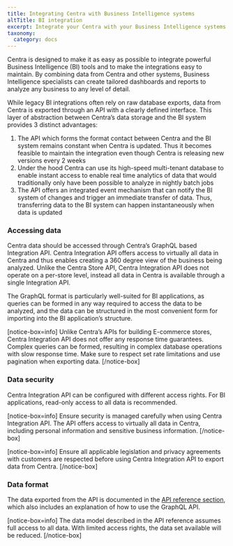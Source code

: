 ```yaml
---
title: Integrating Centra with Business Intelligence systems
altTitle: BI integration
excerpt: Integrate your Centra with your Business Intelligence systems to create rich and comprehensive dashboards and reports with the most up-to-date data.
taxonomy:
  category: docs
---
```


Centra is designed to make it as easy as possible to integrate powerful Business Intelligence (BI) tools and to make the integrations easy to maintain. By combining data from Centra and other systems, Business Intelligence specialists can create tailored dashboards and reports to analyze any business to any level of detail.

While legacy BI integrations often rely on raw database exports, data from Centra is exported through an API with a clearly defined interface. This layer of abstraction between Centra’s data storage and the BI system provides 3 distinct advantages:

1. The API which forms the format contact between Centra and the BI system remains constant when Centra is updated. Thus it becomes feasible to maintain the integration even though Centra is releasing new versions every 2 weeks
2. Under the hood Centra can use its high-speed multi-tenant database to enable instant access to enable real time analytics of data that would traditionally only have been possible to analyze in nightly batch jobs
3. The API offers an integrated event mechanism that can notify the BI system of changes and trigger an immediate transfer of data. Thus, transferring data to the BI system can happen instantaneously when data is updated

### Accessing data

Centra data should be accessed through Centra’s GraphQL based Integration API. Centra Integration API offers access to virtually all data in Centra and thus enables creating a 360 degree view of the business being analyzed. Unlike the Centra Store API, Centra Integration API does not operate on a per-store level, instead all data in Centra is available through a single Integration API.

The GraphQL format is particularly well-suited for BI applications, as queries can be formed in any way required to access the data to be analyzed, and the data can be structured in the most convenient form for importing into the BI application’s structure.

[notice-box=info]
Unlike Centra’s APIs for building E-commerce stores, Centra Integration API does not offer any response time guarantees. Complex queries can be formed, resulting in complex database operations with slow response time. Make sure to respect set rate limitations and use pagination when exporting data.
[/notice-box]

### Data security

Centra Integration API can be configured with different access rights. For BI applications, read-only access to all data is recommended.

[notice-box=info]
Ensure security is managed carefully when using Centra Integration API. The API offers access to virtually all data in Centra, including personal information and sensitive business information.
[/notice-box]

[notice-box=info]
Ensure all applicable legislation and privacy agreements with customers are respected before using Centra Integration API to export data from Centra.
[/notice-box]

### Data format

The data exported from the API is documented in the [API reference section](/api-references), which also includes an explanation of how to use the GraphQL API.

[notice-box=info]
The data model described in the API reference assumes full access to all data. With limited access rights, the data set available will be reduced.
[/notice-box]
